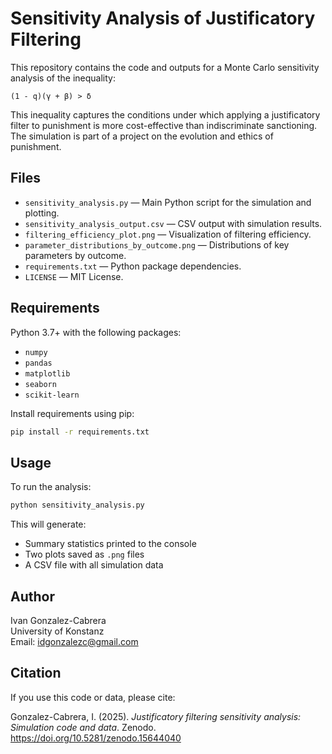 # Sensitivity Analysis of Justificatory Filtering

This repository contains the code and outputs for a Monte Carlo sensitivity analysis of the inequality:

    (1 - q)(γ + β) > δ

This inequality captures the conditions under which applying a justificatory filter to punishment is more cost-effective than indiscriminate sanctioning. The simulation is part of a project on the evolution and ethics of punishment.

## Files

- `sensitivity_analysis.py` — Main Python script for the simulation and plotting.
- `sensitivity_analysis_output.csv` — CSV output with simulation results.
- `filtering_efficiency_plot.png` — Visualization of filtering efficiency.
- `parameter_distributions_by_outcome.png` — Distributions of key parameters by outcome.
- `requirements.txt` — Python package dependencies.
- `LICENSE` — MIT License.

## Requirements

Python 3.7+ with the following packages:
- `numpy`
- `pandas`
- `matplotlib`
- `seaborn`
- `scikit-learn`

Install requirements using pip:

```bash
pip install -r requirements.txt
```

## Usage

To run the analysis:

```bash
python sensitivity_analysis.py
```

This will generate:
- Summary statistics printed to the console
- Two plots saved as `.png` files
- A CSV file with all simulation data

## Author

Ivan Gonzalez-Cabrera  
University of Konstanz  
Email: idgonzalezc@gmail.com

## Citation

If you use this code or data, please cite:

Gonzalez-Cabrera, I. (2025). *Justificatory filtering sensitivity analysis: Simulation code and data*. Zenodo. https://doi.org/10.5281/zenodo.15644040
